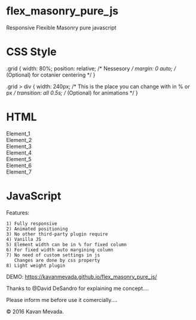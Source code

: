# flex_masonry_pure_js
Responsive Flexible Masonry pure javascript


# CSS Style

.grid {
  width: 80%;
  position: relative; /* Nessesory */
  margin: 0 auto; /* (Optional) for cotanier centering */
}

.grid > div {
  width: 240px;           /* This is the place you can change with in % or px */
  transition: all 0.5s;   /* (Optional) for animations */
}

# HTML

<div class="grid masonry"> <!-- masonry class optional but relate with below flex_masonry(".masonry") -->
  <div>Element_1</div>
  <div>Element_2</div>
  <div>Element_3</div>
  <div>Element_4</div>
  <div>Element_5</div>
  <div>Element_6</div>
  <div>Element_7</div>
</div>

# JavaScript

<script src="flex_masonry.js"></script>
<script>
flex_masonry(".masonry"); 
</script>


Features:

	1) Fully responsive
	2) Animated positioning
	3) No other third-party plugin require
	4) Vanilla JS
	5) Element width can be in % for fixed column
	6) For fixed width auto margining column
	7) No need of custom settings in js
	   Changes are done by css property
	8) Light weight plugin



DEMO: https://kavanmevada.github.io/flex_masonry_pure_js/

Thanks to @David DeSandro for explaining me concept....

Please inform me before use it comercially....


© 2016 Kavan Mevada.
